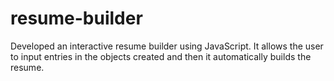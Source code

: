 # resume-builder
Developed an interactive resume builder using JavaScript. 
It allows the user to input entries in the objects created and then it automatically builds the resume.

